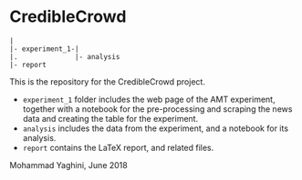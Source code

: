 # CredibleCrowd
```
|
|- experiment_1-|
|.              |- analysis
|- report
```

This is the repository for the CredibleCrowd project. 

- `experiment_1` folder includes the web page of the AMT experiment, together with a notebook for the pre-processing and scraping the news data and creating the table for the experiment.
- `analysis` includes the data from the experiment, and a notebook for its analysis.
- `report` contains the LaTeX report, and related files.

Mohammad Yaghini, June 2018